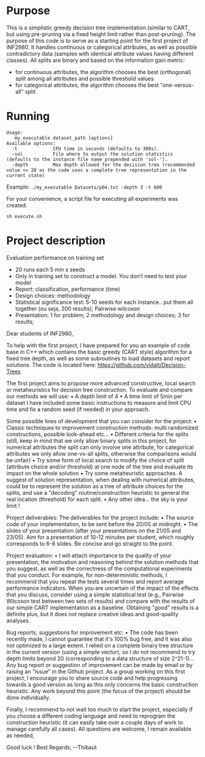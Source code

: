 
# Purpose

This is a simplistic greedy decision tree implementation (similar to CART, but using pre-pruning via a fixed height limit rather than post-pruning).
The purpose of this code is to serve as a starting point for the first project of INF2980.
It handles continuous or categorical attributes, as well as possible contradictory data (samples with identical attribute values having different classes).
All splits are binary and based on the information gain metric:
* for continuous attributes, the algorithm chooses the best (orthogonal) split among all attributes and possible threshold values
* for categorical attributes, the algorithm chooses the best "one-versus-all" split

# Running

```
Usage:
   my_executable dataset_path [options]
Available options:
  -t             CPU time in seconds (defaults to 300s).
  -sol           File where to output the solution statistics (defaults to the instance file name prepended with 'sol-').
  -depth         Max depth allowed for the decision tree (recommended value <= 20 as the code uses a complete tree representation in the current state)
```

Example: `./my_executable Datasets/p04.txt -depth 3 -t 600`


 For your convenience, a script file for executing all experiments was created.
 
 ``` 
 sh execute.sh
```

# Project description
Evaluation performance on training set
- 20 runs each 5 min x seeds 
- Only in training set to construct a model. You don’t need to test your model
- Report: classification, performance (time)
- Design choices: methodology
- Statistical significance test: 5-10  seeds for each instance.. put them all together (ou seja, 200 results); Pairwise wilcoxon
- Presentation: 1 for problem; 2 methodology and  design choices;  3 for results;


Dear students of INF2980,

To help with the first project, I have prepared for you an example of code base in C++ which contains the basic greedy (CART style) algorithm for a fixed tree depth, as well as some subroutines to load datasets and report solutions. The code is located here:
https://github.com/vidalt/Decision-Trees

The first project aims to propose more advanced constructive, local search or metaheuristics for decision tree construction. 
To evaluate and compare our methods we will use:
• A depth limit of 4 
• A time limit of 5min per dataset
I have included some basic instructions to measure and limit CPU time and fix a random seed (if needed) in your approach.

Some possible lines of development that you can consider for the project:
• Classic techniques to improvement construction methods: multi randomized constructions, possible look-ahead etc...
• Different criteria for the splits (still, keep in mind that we only allow binary splits in this project, for numerical attributes the split can only involve one attribute, for categorical attributes we only allow one-vs-all splits, otherwise the comparisons would be unfair)
• Try some form of local search to modify the choice of split (attribute choice and/or threshold) at one node of the tree and evaluate its impact on the whole solution
• Try some metaheuristic approaches. A suggest of solution representation, when dealing with numerical attributes, could be to represent the solution as a tree of attribute choices for the splits, and use a "decoding" routine/construction heuristic to general the real location (threshold) for each split.
• Any other idea... the sky is your limit !

Project deliverables:
The deliverables for the project include:
• The source code of your implementation, to be sent before the 20/05 at midnight.
• The slides of your presentation (after your presentations on the 21/05 and 23/05). Aim for a presentation of 10-12 minutes per student, which roughly corresponds to 6-8 slides. Be concise and go straight to the point.

Project evaluation:
• I will attach importance to the quality of your presentation, the motivation and reasoning behind the solution methods that you suggest, as well as the correctness of the computational experiments that you conduct. For example, for non-deterministic methods, I recommend that you repeat the tests several times and report average performance indicators. When you are uncertain of the impact of the effects that you discuss, consider using a simple statistical test (e.g., Pairwise Wilcoxon test between two sets of results) and compare with the results of our simple CART implementation as a baseline. Obtaining "good" results is a definite plus, but it does not replace creative ideas and good-quality analyses.

Bug reports, suggestions for improvement etc:
• The code has been recently made, I cannot guarantee that it's 100% bug free, and it was also not optimized to a large extent. I relied on a complete binary tree structure in the current version (using a simple vector), so I do not recommend to try depth limits beyond 20 (corresponding to a data structure of size 2^21-1)... Any bug report or suggestion of improvement can be made by email or by raising an "issue" in the Github project. As a group working on this first project, I encourage you to share source code and help progressing towards a good version as long as this only concerns the basic construction heuristic. Any work beyond this point (the focus of the project) should be done individually.

Finally, I recommend to not wait too much to start the project, especially if you choose a different coding language and need to reprogram the construction heuristic (it can easily take over a couple days of work to manage carefully all cases). All questions are welcome, I remain available as needed,

Good luck !
Best Regards,
--Thibaut
